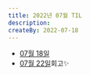 ```yaml
---
title: 2022년 07월 TIL
description: 
createBy: 2022-07-18
---
```


- [07월 18일](./20220718.md)
- [07월 22일](./20220722.md)회고✨